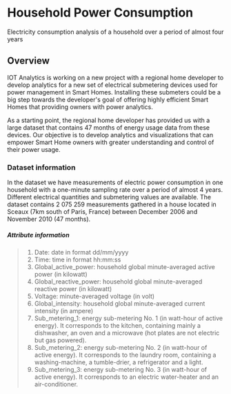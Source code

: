 # Household Power Consumption
Electricity consumption analysis of a household over a period of almost four years

## Overview

IOT Analytics is working on a new project with a regional home developer to develop analytics for 
a new set of electrical submetering devices used for power management in Smart Homes. 
Installing these submeters could be a big step towards the developer's goal of offering highly efficient
Smart Homes that providing owners with power analytics.

As a starting point, the regional home developer has provided us with a large dataset that contains
47 months of energy usage data from these devices. Our objective is to develop analytics and visualizations 
that can empower Smart Home owners with greater understanding and control of their power usage.


### Dataset information
In the dataset we have measurements of electric power consumption in one household with a 
one-minute sampling rate over a period of almost 4 years. Different electrical quantities and
submetering values are available. The dataset contains 2 075 259 measurements gathered in a house located in
Sceaux (7km south of Paris, France) between December 2006 and November 2010 (47 months).

##### Attribute information
>1. Date: date in format dd/mm/yyyy 
>2. Time: time in format hh:mm:ss
>3. Global_active_power: household global minute-averaged active power (in kilowatt)
>4. Global_reactive_power: household global minute-averaged reactive power (in kilowatt)
>5. Voltage: minute-averaged voltage (in volt)
>6. Global_intensity: household global minute-averaged current intensity (in ampere)
>7. Sub_metering_1: energy sub-metering No. 1 (in watt-hour of active energy). 
It corresponds to the kitchen, containing mainly a dishwasher, an oven and a microwave 
(hot plates are not electric but gas powered).
>8. Sub_metering_2: energy sub-metering No. 2 (in watt-hour of active energy). 
It corresponds to the laundry room, containing a washing-machine, a tumble-drier, a refrigerator and a light.
>9. Sub_metering_3: energy sub-metering No. 3 (in watt-hour of active energy). 
It corresponds to an electric water-heater and an air-conditioner.
